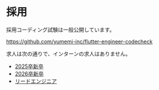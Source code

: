 # 採用

採用コーディング試験は一般公開しています。

https://github.com/yumemi-inc/flutter-engineer-codecheck

求人は次の通りで、インターンの求人はありません。

- [2025卒新卒]
- [2026卒新卒]
- [リードエンジニア]

<!-- Links -->

[2025卒新卒]: https://hrmos.co/pages/yumemi/jobs/0000560

[2026卒新卒]: https://hrmos.co/pages/yumemi/jobs/1733762895981203468

[リードエンジニア]: https://hrmos.co/pages/yumemi/jobs/1733762895981203458
